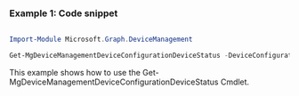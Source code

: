### Example 1: Code snippet

```powershell

Import-Module Microsoft.Graph.DeviceManagement

Get-MgDeviceManagementDeviceConfigurationDeviceStatus -DeviceConfigurationId $deviceConfigurationId

```
This example shows how to use the Get-MgDeviceManagementDeviceConfigurationDeviceStatus Cmdlet.

